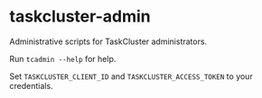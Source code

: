 # taskcluster-admin

Administrative scripts for TaskCluster administrators.

Run `tcadmin --help` for help.

Set `TASKCLUSTER_CLIENT_ID` and `TASKCLUSTER_ACCESS_TOKEN` to your credentials.
